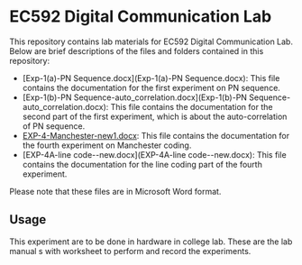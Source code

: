 # EC592 Digital Communication Lab

This repository contains lab materials for EC592 Digital Communication Lab. Below are brief descriptions of the files and folders contained in this repository:

- [Exp-1(a)-PN Sequence.docx](Exp-1(a)-PN Sequence.docx): This file contains the documentation for the first experiment on PN sequence.
- [Exp-1(b)-PN Sequence-auto_correlation.docx](Exp-1(b)-PN Sequence-auto_correlation.docx): This file contains the documentation for the second part of the first experiment, which is about the auto-correlation of PN sequence.
- [EXP-4-Manchester-new1.docx](EXP-4-Manchester-new1.docx): This file contains the documentation for the fourth experiment on Manchester coding.
- [EXP-4A-line code--new.docx](EXP-4A-line code--new.docx): This file contains the documentation for the line coding part of the fourth experiment.

Please note that these files are in Microsoft Word format. 

## Usage

This experiment are to be done in hardware in college lab. These are the lab manual s with worksheet to perform and record the experiments.

